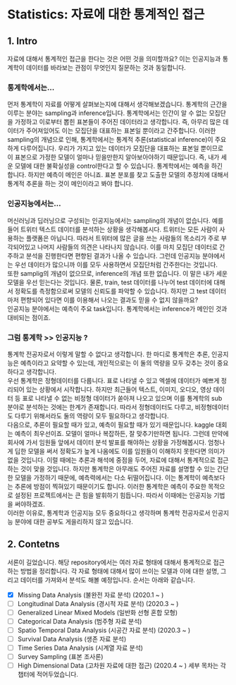 # Statistics: 자료에 대한 통계적인 접근

## 1. Intro

자료에 대해서 통계적인 접근을 한다는 것은 어떤 것을 의미할까요? 이는 인공지능과 통계학이 데이터를 바라보는 관점이 무엇인지 질문하는 것과 동일합니다.<br>
### 통계학에서는...
먼저 통계학이 자료를 어떻게 살펴보는지에 대해서 생각해보겠습니다. 통계학의 근간을 이루는 분야는 sampling과 inference입니다. 통계학에서는 인간이 알 수 없는 모집단을 가정하고 이로부터 뽑힌 표본들이 주어진 데이터라고 생각합니다. 즉, 아무리 많은 데이터가 주어져있어도 이는 모집단을 대표하는 표본일 뿐이라고 간주합니다. 이러한 sampling의 개념으로 인해, 통계학에서는 통계적 추론(statistical inference)이 주요하게 다루어집니다. 우리가 가지고 있는 데이터가 모집단을 대표하는 표본일 뿐이므로 이 표본으로 가정한 모델이 얼마나 믿을만한지 알아보아야하기 때문입니다. 즉, 내가 세운 모델에 대한 불확실성을 control한다고 할 수 있습니다. 통계학에서는 예측을 하긴 합니다. 하지만 예측이 메인은 아니죠. 표본 분포를 찾고 도출한 모델의 추정치에 대해서 통계적 추론을 하는 것이 메인이라고 봐야 합니다.<br>
### 인공지능에서는...
머신러닝과 딥러닝으로 구성되는 인공지능에서는 sampling의 개념이 없습니다. 예를 들어 트위터 텍스트 데이터를 분석하는 상황을 생각해봅시다. 트위터는 모든 사람이 사용하는 플랫폼은 아닙니다. 따라서 트위터에 많은 글을 쓰는 사람들의 목소리가 주로 부각되어있고 나머지 사람들의 의견은 나타나지 않습니다. 이를 마치 모집단 데이터로 간주하고 분석을 진행한다면 편향된 결과가 나올 수 있습니다. 그런데 인공지능 분야에서는 우선 데이터가 많으니까 이를 모두 사용하면서 모집단처럼 간주한다는 것입니다.<br>
또한 samplig의 개념이 없으므로, inference의 개념 또한 없습니다. 이 말은 내가 세운 모델을 우선 믿는다는 것입니다. 물론, train, test 데이터를 나누어 test 데이터에 대해서 정확도를 측정함으로써 모델의 신뢰도를 파악할 수 있습니다. 하지만 그 test 데이터마저 편향되어 있다면 이를 이용해서 나오는 결과도 믿을 수 없지 않을까요?<br>
인공지능 분야에서는 예측이 주요 task입니다. 통계학에서는 inference가 메인인 것과 대비되는 점이죠.<br>

### 그럼 통계학 >> 인공지능 ?
통계학 전공자로서 이렇게 말할 수 없다고 생각합니다. 한 마디로 통계학은 추론, 인공지능은 예측이라고 요약할 수 있는데, 개인적으로는 이 둘의 역량을 모두 갖추는 것이 중요하다고 생각합니다.<br>
우선 통계학은 정형데이터를 다룹니다. 표로 나타낼 수 있고 엑셀에 데이터가 예쁘게 정리되어 있는 상황에서 시작합니다. 하지만 최근들어 텍스트, 이미지, 오디오, 영상 데이터 등 표로 나타낼 수 없는 비정형 데이터가 쏟아져 나오고 있으며 이를 통계학의 sub 분야로 분석하는 것에는 한계가 존재합니다. 따라서 정형데이터도 다루고, 비정형데이터도 다루기 위해서라도 둘의 역량이 모두 필요하다고 생각합니다.<br>
다음으로, 추론이 필요할 때가 있고, 예측이 필요할 때가 있기 때문입니다. kaggle 대회는 예측이 최우선이죠. 모델이 얼마나 복잡하든, 잘 맞추기만하면 됩니다. 그런데 만약에 회사에 가서 임원들 앞에서 데이터 분석 발표를 해야하는 상황을 가정해봅시다. 엄청나게 딥한 모델을 써서 정확도가 높게 나옴에도 이를 임원들이 이해하지 못한다면 의미가 없을 것입니다. 이럴 때에는 추론과 해석에 중점을 두어, 자료에 대해서 통계적으로 접근하는 것이 맞을 것입니다. 하지만 통계학은 아무래도 주어진 자료를 설명할 수 있는 간단한 모델을 가정하기 때문에, 예측력에서는 다소 뒤떨어집니다. 이는 통계학이 예측보다는 추론에 방점이 찍혀있기 때문이기도 합니다. 이러한 통계학은 예측이 주요한 목적으로 설정된 프로젝트에서는 큰 힘을 발휘하기 힘듭니다. 따라서 이때에는 인공지능 기법을 써야하겠죠.<br>
이러한 이유로, 통계학과 인공지능 모두 중요하다고 생각하며 통계학 전공자로서 인공지능 분야에 대한 공부도 게을리하지 않고 있습니다.

## 2. Contetns
서론이 길었습니다. 해당 repository에서는 여러 자료 형태에 대해서 통계적으로 접근하는 방법을 정리합니다. 각 자료 형태에 대해서 많이 쓰이는 모델과 이에 대한 설명, 그리고 데이터를 가져와서 분석도 해볼 예정입니다. 순서는 아래와 같습니다.<br>

- [X] Missing Data Analysis      (불완전 자료 분석) (2020.1 ~ )
- [ ] Longitudinal Data Analysis (경시적 자료 분석) (2020.3 ~ )
- [ ] Generalized Linear Mixed Models (일반화 선형 혼합 모형)
- [ ] Categorical Data Analysis  (범주형 자료 분석)
- [ ] Spatio Temporal Data Analysis       (시공간 자료 분석) (2020.3 ~ )
- [ ] Survival Data Analysis     (생존 자료 분석)
- [ ] Time Series Data Analysis  (시계열 자료 분석)
- [ ] Survey Sampling            (표본 조사론)
- [ ] High Dimensional Data      (고차원 자료에 대한 접근) (2020.4 ~ )
세부 목차는 각 챕터에 적어두었습니다.

